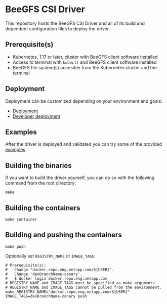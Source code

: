 # BeeGFS CSI Driver

This repository hosts the BeeGFS CSI Driver and all of its build and dependent configuration files to deploy the driver.

## Prerequisite(s)
- Kubernetes, 1.17 or later, cluster with BeeGFS client software installed
- Access to terminal with `kubectl` and BeeGFS client software installed
- BeeGFS file system(s) accesible from the Kubernetes cluster and the terminal

## Deployment
Deployment can be customized depending on your environment and goals:
- [Deployment](docs/deployment.md)
- [Developer deployment](docs/developer-deployment.md)

## Examples
After the driver is deployed and validated you can try some of the provided [examples](examples/README.md).

## Building the binaries
If you want to build the driver yourself, you can do so with the following command from the root directory:

```shell
make
```

## Building the containers

```shell
make container
```

## Building and pushing the containers

```shell
make push
```

Optionally set `REGISTRY_NAME` or `IMAGE_TAGS`:

```shell
# Prerequisite(s):
#   Change "docker.repo.eng.netapp.com/${USER}".
#   Change 'devBranchName-canary'.
#   $ docker login docker.repo.eng.netapp.com 
# REGISTRY_NAME and IMAGE_TAGS must be specified as make arguments.
# REGISTRY_NAME and IMAGE_TAGS cannot be pulled from the environment.
make REGISTRY_NAME="docker.repo.eng.netapp.com/${USER}" IMAGE_TAGS=devBranchName-canary push
```
